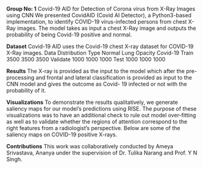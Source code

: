 
**Group No: 1**
Covid-19 AID for Detection of Corona virus from X-Ray Images using CNN
We presented CovidAID (Covid AI Detector), a Python3-based implementation, to identify
COVID-19 virus-infected persons from chest X-Ray images. The model takes as input a chest
X-Ray image and outputs the probability of being Covid-19 positive and normal.

**Dataset**
Covid-19 AID uses the Covid-19 chest X-ray dataset for COVID-19 X-Ray images.
Data Distribution
Type Normal Lung Opacity Covid-19
Train 3500 3500 3500
Validate 1000 1000 1000
Test 1000 1000 1000

**Results**
The X-ray is provided as the input to the model which after the pre-processing and frontal and
lateral classification is provided as input to the CNN model and gives the outcome as Covid-
19 infected or not with the probability of it.

**Visualizations**
To demonstrate the results qualitatively, we generate saliency maps for our model’s predictions
using RISE. The purpose of these visualizations was to have an additional check to rule out
model over-fitting as well as to validate whether the regions of attention correspond to the right
features from a radiologist’s perspective. Below are some of the saliency maps on COVID-19
positive X-rays.

**Contributions**
This work was collaboratively conducted by Ameya Srivastava, Ananya under the supervision
of Dr. Tulika Narang and Prof. Y N Singh.